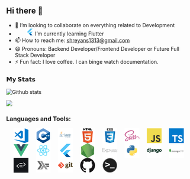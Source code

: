 ## Hi there 👋

<!--
**Shreyans13/Shreyans13** is a ✨ _special_ ✨ repository because its `README.md` (this file) appears on your GitHub profile. Here are some ideas to get you started:

- 🔭 I’m currently working on an Online Shopping Website

- 👯 I’m looking to collaborate on everything related to Web Development
- 🤔 I’m looking for help with Electron Js
- 💬 Ask me about Backend Development and stuff
- 📫 How to reach me: shreyans1313@gmail.com
- 😄 Pronouns: Backend Developer/Frontend Developer or Future Full Stack Developer
- ⚡ Fun fact: I love coffee. I can binge watch documentation.
-->

- 👯 I’m looking to collaborate on everything related to Development
- <img style="margin-left: 30px" alt="flutter" width="20px" src="https://raw.githubusercontent.com/github/explore/549f36e938c7a2323fee1a465e812c7a69128979/topics/flutter/flutter.png" /> I’m currently learning Flutter 
- 📫 How to reach me: shreyans1313@gmail.com
- 😄 Pronouns: Backend Developer/Frontend Developer or Future Full Stack Developer
- ⚡ Fun fact: I love coffee. I can binge watch documentation.

### 𝗠𝘆 𝗦𝘁𝗮𝘁𝘀

![Github stats](https://github-readme-stats.vercel.app/api?username=shreyans13&show_icons=true&hide_border=false&theme=merko)

<img align="left" src="http://estruyf-github.azurewebsites.net/api/VisitorHit?user=Shreyans13&repo=Shreyans13&countColorcountColor&countColor=%237B1E7B"/>
<!-- 
![Most Used Languages](https://github-readme-stats.vercel.app/api/top-langs/?username=shreyans13&hide_border=true&show_icons=true)
 ## Show ❤️ By Starring My Repos! -->
<br>

### Languages and Tools:

<img align="left" style="margin-left: 20px" alt="Visual Studio Code" width="40px" src="https://raw.githubusercontent.com/github/explore/80688e429a7d4ef2fca1e82350fe8e3517d3494d/topics/visual-studio-code/visual-studio-code.png" />
<img align="left" style="margin-left: 20px" alt="C++" width="40px" src="https://raw.githubusercontent.com/github/explore/549f36e938c7a2323fee1a465e812c7a69128979/topics/cpp/cpp.png" />
<img align="left" style="margin-left: 20px" alt="Java" width="40px" src="https://raw.githubusercontent.com/github/explore/549f36e938c7a2323fee1a465e812c7a69128979/topics/java/java.png" />
<img align="left" style="margin-left: 20px" alt="HTML5" width="40px" src="https://raw.githubusercontent.com/github/explore/80688e429a7d4ef2fca1e82350fe8e3517d3494d/topics/html/html.png" />
<img align="left" style="margin-left: 20px" alt="CSS3" width="40px" src="https://raw.githubusercontent.com/github/explore/80688e429a7d4ef2fca1e82350fe8e3517d3494d/topics/css/css.png" />
<img align="left" style="margin-left: 20px" alt="Sass" width="40px" src="https://raw.githubusercontent.com/github/explore/80688e429a7d4ef2fca1e82350fe8e3517d3494d/topics/sass/sass.png" />
<img align="left" style="margin-left: 20px" alt="JavaScript" width="40px" src="https://raw.githubusercontent.com/github/explore/80688e429a7d4ef2fca1e82350fe8e3517d3494d/topics/javascript/javascript.png" />
<img align="left" style="margin-left: 20px" alt="Typescript" width="40px" src="https://raw.githubusercontent.com/github/explore/80688e429a7d4ef2fca1e82350fe8e3517d3494d/topics/typescript/typescript.png" />
<img align="left" style="margin-left: 20px" alt="Vue" width="40px" src="https://raw.githubusercontent.com/github/explore/80688e429a7d4ef2fca1e82350fe8e3517d3494d/topics/vue/vue.png" />
<img align="left" style="margin-left: 20px" alt="React" width="40px" src="https://raw.githubusercontent.com/github/explore/80688e429a7d4ef2fca1e82350fe8e3517d3494d/topics/react/react.png" />
<img align="left" style="margin-left: 20px" alt="flutter" width="40px" src="https://raw.githubusercontent.com/github/explore/549f36e938c7a2323fee1a465e812c7a69128979/topics/flutter/flutter.png" />
<img align="left" style="margin-left: 20px" alt="Node.js" width="40px" src="https://raw.githubusercontent.com/github/explore/80688e429a7d4ef2fca1e82350fe8e3517d3494d/topics/nodejs/nodejs.png" />
<img align="left" style="margin-left: 20px" alt="Express" width="40px" src="https://raw.githubusercontent.com/github/explore/80688e429a7d4ef2fca1e82350fe8e3517d3494d/topics/express/express.png" />
<img align="left" style="margin-left: 20px" alt="Python" width="40px" src="https://raw.githubusercontent.com/github/explore/80688e429a7d4ef2fca1e82350fe8e3517d3494d/topics/python/python.png" />
<img align="left" style="margin-left: 20px" alt="Django" width="40px" src="https://raw.githubusercontent.com/github/explore/80688e429a7d4ef2fca1e82350fe8e3517d3494d/topics/django/django.png" />
<img align="left" style="margin-left: 20px" alt="MongoDB" width="40px" src="https://raw.githubusercontent.com/github/explore/80688e429a7d4ef2fca1e82350fe8e3517d3494d/topics/mongodb/mongodb.png" />
<img align="left" style="margin-left: 20px" alt="Purescript" width="40px" src="https://raw.githubusercontent.com/github/explore/549f36e938c7a2323fee1a465e812c7a69128979/topics/purescript/purescript.png" />

<img align="left" style="margin-left: 20px" alt="Haskell" width="40px" src="https://raw.githubusercontent.com/github/explore/80688e429a7d4ef2fca1e82350fe8e3517d3494d/topics/haskell/haskell.png" />
<img align="left" style="margin-left: 20px" alt="Git" width="40px" src="https://raw.githubusercontent.com/github/explore/80688e429a7d4ef2fca1e82350fe8e3517d3494d/topics/git/git.png" />
<img align="left" style="margin-left: 20px" alt="GitHub" width="40px" src="https://raw.githubusercontent.com/github/explore/78df643247d429f6cc873026c0622819ad797942/topics/github/github.png" />
<img align="left" style="margin-left: 20px" alt="Terminal" width="40px" src="https://raw.githubusercontent.com/github/explore/80688e429a7d4ef2fca1e82350fe8e3517d3494d/topics/terminal/terminal.png" />

